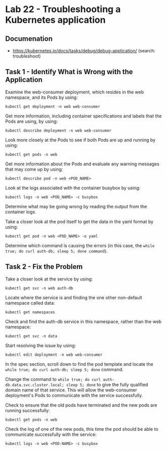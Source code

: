 # Lab 22 - Troubleshooting a Kubernetes application

## Documenation

* https://kubernetes.io/docs/tasks/debug/debug-application/ (search: troubleshoot)

## Task 1 - Identify What is Wrong with the Application

Examine the web-consumer deployment, which resides in the web namespace, and its Pods by using:
```
kubectl get deployment -n web web-consumer
```

Get more information, including container specifications and labels that the Pods are using, by using:
```
kubectl describe deployment -n web web-consumer
```

Look more closely at the Pods to see if both Pods are up and running by using:
```
kubectl get pods -n web
```

Get more information about the Pods and evaluate any warning messages that may come up by using:
```
kubectl describe pod -n web <POD_NAME>
```

Look at the logs associated with the container busybox by using:
```
kubectl logs -n web <POD_NAME> -c busybox
```

Determine what may be going wrong by reading the output from the container logs.

Take a closer look at the pod itself to get the data in the yaml format by using:
```
kubectl get pod -n web <POD_NAME> -o yaml
```

Determine which command is causing the errors (in this case, the `while true; do curl auth-db; sleep 5; done command`).

## Task 2 - Fix the Problem

Take a closer look at the service by using:
```
kubectl get svc -n web auth-db
```

Locate where the service is and finding the one other non-default namespace called data:
```
kubectl get namespaces
```

Check and find the auth-db service in this namespace, rather than the web namespace:
```
kubectl get svc -n data
```

Start resolving the issue by using:
```
kubectl edit deployment -n web web-consumer
```

In the spec section, scroll down to find the pod template and locate the `while true; do curl auth-db; sleep 5; done` command.

Change the command to `while true; do curl auth-db.data.svc.cluster.local; sleep 5; done` to give the fully qualified domain name of that service. This will allow the web-consumer deployment's Pods to communicate with the service successfully.

Check to ensure that the old pods have terminated and the new pods are running successfully:
```
kubectl get pods -n web
```

Check the log of one of the new pods, this time the pod should be able to communicate successfully with the service:
```
kubectl logs -n web <POD-NAME> -c busybox
```
